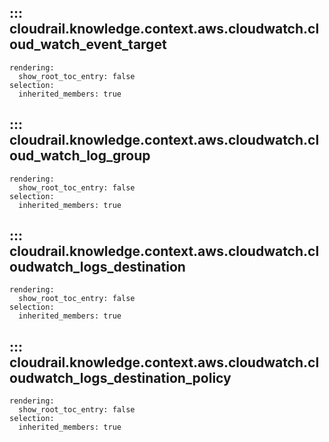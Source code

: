 ## ::: cloudrail.knowledge.context.aws.cloudwatch.cloud_watch_event_target
    rendering:
      show_root_toc_entry: false
    selection:
      inherited_members: true

## ::: cloudrail.knowledge.context.aws.cloudwatch.cloud_watch_log_group
    rendering:
      show_root_toc_entry: false
    selection:
      inherited_members: true

## ::: cloudrail.knowledge.context.aws.cloudwatch.cloudwatch_logs_destination
    rendering:
      show_root_toc_entry: false
    selection:
      inherited_members: true

## ::: cloudrail.knowledge.context.aws.cloudwatch.cloudwatch_logs_destination_policy
    rendering:
      show_root_toc_entry: false
    selection:
      inherited_members: true
